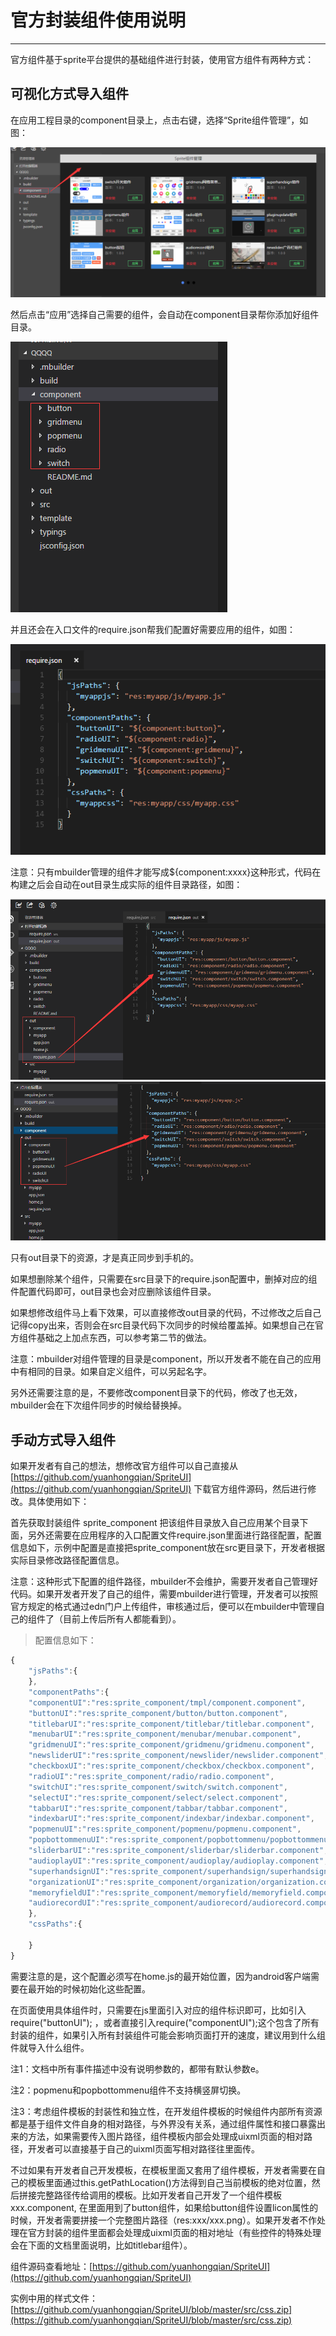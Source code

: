 # 官方封装组件使用说明
----------

官方组件基于sprite平台提供的基础组件进行封装，使用官方组件有两种方式：


<h2 id="cid_0">可视化方式导入组件</h2>


在应用工程目录的component目录上，点击右键，选择“Sprite组件管理”，如图：

<img src="image/fengzhuangzhujian_35.png" />

然后点击“应用”选择自己需要的组件，会自动在component目录帮你添加好组件目录。

<img src="image/fengzhuangzhujian_36.png" />

并且还会在入口文件的require.json帮我们配置好需要应用的组件，如图：

<img src="image/fengzhuangzhujian_37.png" />

注意：只有mbuilder管理的组件才能写成${component:xxxx}这种形式，代码在构建之后会自动在out目录生成实际的组件目录路径，如图：

<img src="image/fengzhuangzhujian_38.png" />

<img src="image/fengzhuangzhujian_39.png" />


只有out目录下的资源，才是真正同步到手机的。

如果想删除某个组件，只需要在src目录下的require.json配置中，删掉对应的组件配置代码即可，out目录也会对应删除该组件目录。

如果想修改组件马上看下效果，可以直接修改out目录的代码，不过修改之后自己记得copy出来，否则会在src目录代码下次同步的时候给覆盖掉。如果想自己在官方组件基础之上加点东西，可以参考第二节的做法。

注意：mbuilder对组件管理的目录是component，所以开发者不能在自己的应用中有相同的目录。如果自定义组件，可以另起名字。

另外还需要注意的是，不要修改component目录下的代码，修改了也无效，mbuilder会在下次组件同步的时候给替换掉。



<h2 id="cid_0">手动方式导入组件</h2>

如果开发者有自己的想法，想修改官方组件可以自己直接从[https://github.com/yuanhongqian/SpriteUI](https://github.com/yuanhongqian/SpriteUI)  下载官方组件源码，然后进行修改。具体使用如下：


首先获取封装组件 sprite_component 把该组件目录放入自己应用某个目录下面，另外还需要在应用程序的入口配置文件require.json里面进行路径配置，配置信息如下，示例中配置是直接把sprite_component放在src更目录下，开发者根据实际目录修改路径配置信息。

注意：这种形式下配置的组件路径，mbuilder不会维护，需要开发者自己管理好代码。如果开发者开发了自己的组件，需要mbuilder进行管理，开发者可以按照官方规定的格式通过edn门户上传组件，审核通过后，便可以在mbuilder中管理自己的组件了（目前上传后所有人都能看到）。


>配置信息如下：  

```javascript
{
	"jsPaths":{
	},
	"componentPaths":{
	"componentUI":"res:sprite_component/tmpl/component.component",
	"buttonUI":"res:sprite_component/button/button.component",
	"titlebarUI":"res:sprite_component/titlebar/titlebar.component",
	"menubarUI":"res:sprite_component/menubar/menubar.component",
	"gridmenuUI":"res:sprite_component/gridmenu/gridmenu.component",
	"newsliderUI":"res:sprite_component/newslider/newslider.component",
	"checkboxUI":"res:sprite_component/checkbox/checkbox.component",
	"radioUI":"res:sprite_component/radio/radio.component",
	"switchUI":"res:sprite_component/switch/switch.component",
	"selectUI":"res:sprite_component/select/select.component",
	"tabbarUI":"res:sprite_component/tabbar/tabbar.component",
	"indexbarUI":"res:sprite_component/indexbar/indexbar.component",
	"popmenuUI":"res:sprite_component/popmenu/popmenu.component",
	"popbottommenuUI":"res:sprite_component/popbottommenu/popbottommenu.component",
	"sliderbarUI":"res:sprite_component/sliderbar/sliderbar.component",
	"audioplayUI":"res:sprite_component/audioplay/audioplay.component",
	"superhandsignUI":"res:sprite_component/superhandsign/superhandsign.component",
	"organizationUI":"res:sprite_component/organization/organization.component",
	"memoryfieldUI":"res:sprite_component/memoryfield/memoryfield.component",
	"audiorecordUI":"res:sprite_component/audiorecord/audiorecord.component"
	},
	"cssPaths":{ 
	
	}
}
```

需要注意的是，这个配置必须写在home.js的最开始位置，因为android客户端需要在最开始的时候初始化这些配置。  

在页面使用具体组件时，只需要在js里面引入对应的组件标识即可，比如引入 require("buttonUI"); ，或者直接引入require("componentUI");这个包含了所有封装的组件，如果引入所有封装组件可能会影响页面打开的速度，建议用到什么组件就导入什么组件。  
  
注1：文档中所有事件描述中没有说明参数的，都带有默认参数e。  

注2：popmenu和popbottommenu组件不支持横竖屏切换。  

注3：考虑组件模板的封装性和独立性，在开发组件模板的时候组件内部所有资源都是基于组件文件自身的相对路径，与外界没有关系，通过组件属性和接口暴露出来的方法，如果需要传入图片路径，组件模板内部会处理成uixml页面的相对路径，开发者可以直接基于自己的uixml页面写相对路径往里面传。  

不过如果有开发者自己开发模板，在模板里面又套用了组件模板，开发者需要在自己的模板里面通过this.getPathLocation()方法得到自己当前模板的绝对位置，然后拼接完整路径传给调用的模板。比如开发者自己开发了一个组件模板xxx.component, 在里面用到了button组件，如果给button组件设置licon属性的时候，开发者需要拼接一个完整图片路径（res:xxx/xxx.png）。如果开发者不作处理在官方封装的组件里面都会处理成uixml页面的相对地址（有些控件的特殊处理会在下面的文档里面说明，比如titlebar组件）。


组件源码查看地址：[https://github.com/yuanhongqian/SpriteUI](https://github.com/yuanhongqian/SpriteUI)  

实例中用的样式文件： [https://github.com/yuanhongqian/SpriteUI/blob/master/src/css.zip](https://github.com/yuanhongqian/SpriteUI/blob/master/src/css.zip)